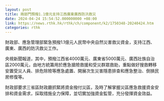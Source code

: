 ```yaml
---
layout: post
title: 兩部門預撥1.1億元支持江西廣東廣西防汛救災
date: 2024-04-24 15:54:52.000000000 +08:00
link: https://news.rthk.hk/rthk/ch/component/k2/1750348-20240424.htm
categories: rthk
---
```


財政部、應急管理部緊急預撥1.1億元人民幣中央自然災害救災資金，支持江西、廣東、廣西的防汛救災工作。

央視新聞報道，其中，預撥江西省4000萬元、廣東省5000萬元、廣西壯族自治區2000萬元，由地方統籌用於應急搶險救援和受災群眾救助，重點做好搜救轉移安置受災人員、排危除險等應急處置、開展次生災害隱患排查和應急整治、倒損民房修復等。

財政部要求三省區財政廳抓緊將資金撥付災區，及時了解掌握災區應急救援資金安排和資金需求，採取措施全力保障，並切實加強資金監管，充分發揮資金效益。
